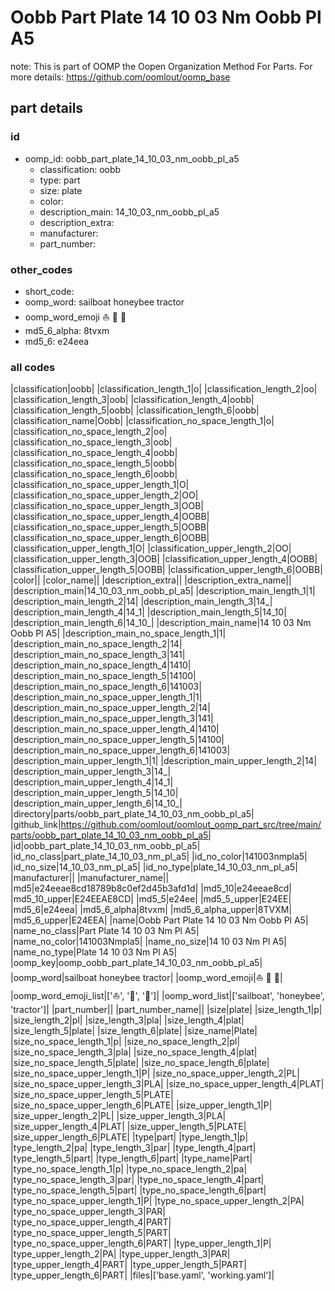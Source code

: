 # Oobb Part Plate 14 10 03 Nm Oobb Pl A5  

note: This is part of OOMP the Oopen Organization Method For Parts. For more details: https://github.com/oomlout/oomp_base

##  part details





### id
* oomp_id: oobb_part_plate_14_10_03_nm_oobb_pl_a5
  * classification: oobb
  * type: part
  * size: plate
  * color: 
  * description_main: 14_10_03_nm_oobb_pl_a5
  * description_extra: 
  * manufacturer: 
  * part_number: 

### other_codes
* short_code: 
* oomp_word: sailboat honeybee tractor
* oomp_word_emoji :sailboat: :honeybee: :tractor:
* md5_6_alpha: 8tvxm
* md5_6: e24eea

### all codes 
|classification|oobb|
|classification_length_1|o|
|classification_length_2|oo|
|classification_length_3|oob|
|classification_length_4|oobb|
|classification_length_5|oobb|
|classification_length_6|oobb|
|classification_name|Oobb|
|classification_no_space_length_1|o|
|classification_no_space_length_2|oo|
|classification_no_space_length_3|oob|
|classification_no_space_length_4|oobb|
|classification_no_space_length_5|oobb|
|classification_no_space_length_6|oobb|
|classification_no_space_upper_length_1|O|
|classification_no_space_upper_length_2|OO|
|classification_no_space_upper_length_3|OOB|
|classification_no_space_upper_length_4|OOBB|
|classification_no_space_upper_length_5|OOBB|
|classification_no_space_upper_length_6|OOBB|
|classification_upper_length_1|O|
|classification_upper_length_2|OO|
|classification_upper_length_3|OOB|
|classification_upper_length_4|OOBB|
|classification_upper_length_5|OOBB|
|classification_upper_length_6|OOBB|
|color||
|color_name||
|description_extra||
|description_extra_name||
|description_main|14_10_03_nm_oobb_pl_a5|
|description_main_length_1|1|
|description_main_length_2|14|
|description_main_length_3|14_|
|description_main_length_4|14_1|
|description_main_length_5|14_10|
|description_main_length_6|14_10_|
|description_main_name|14 10 03 Nm Oobb Pl A5|
|description_main_no_space_length_1|1|
|description_main_no_space_length_2|14|
|description_main_no_space_length_3|141|
|description_main_no_space_length_4|1410|
|description_main_no_space_length_5|14100|
|description_main_no_space_length_6|141003|
|description_main_no_space_upper_length_1|1|
|description_main_no_space_upper_length_2|14|
|description_main_no_space_upper_length_3|141|
|description_main_no_space_upper_length_4|1410|
|description_main_no_space_upper_length_5|14100|
|description_main_no_space_upper_length_6|141003|
|description_main_upper_length_1|1|
|description_main_upper_length_2|14|
|description_main_upper_length_3|14_|
|description_main_upper_length_4|14_1|
|description_main_upper_length_5|14_10|
|description_main_upper_length_6|14_10_|
|directory|parts/oobb_part_plate_14_10_03_nm_oobb_pl_a5|
|github_link|https://github.com/oomlout/oomlout_oomp_part_src/tree/main/parts/oobb_part_plate_14_10_03_nm_oobb_pl_a5|
|id|oobb_part_plate_14_10_03_nm_oobb_pl_a5|
|id_no_class|part_plate_14_10_03_nm_pl_a5|
|id_no_color|141003nmpla5|
|id_no_size|14_10_03_nm_pl_a5|
|id_no_type|plate_14_10_03_nm_pl_a5|
|manufacturer||
|manufacturer_name||
|md5|e24eeae8cd18789b8c0ef2d45b3afd1d|
|md5_10|e24eeae8cd|
|md5_10_upper|E24EEAE8CD|
|md5_5|e24ee|
|md5_5_upper|E24EE|
|md5_6|e24eea|
|md5_6_alpha|8tvxm|
|md5_6_alpha_upper|8TVXM|
|md5_6_upper|E24EEA|
|name|Oobb Part Plate 14 10 03 Nm Oobb Pl A5|
|name_no_class|Part Plate 14 10 03 Nm Pl A5|
|name_no_color|141003Nmpla5|
|name_no_size|14 10 03 Nm Pl A5|
|name_no_type|Plate 14 10 03 Nm Pl A5|
|oomp_key|oomp_oobb_part_plate_14_10_03_nm_oobb_pl_a5|
|oomp_word|sailboat honeybee tractor|
|oomp_word_emoji|:sailboat: :honeybee: :tractor:|
|oomp_word_emoji_list|[':sailboat:', ':honeybee:', ':tractor:']|
|oomp_word_list|['sailboat', 'honeybee', 'tractor']|
|part_number||
|part_number_name||
|size|plate|
|size_length_1|p|
|size_length_2|pl|
|size_length_3|pla|
|size_length_4|plat|
|size_length_5|plate|
|size_length_6|plate|
|size_name|Plate|
|size_no_space_length_1|p|
|size_no_space_length_2|pl|
|size_no_space_length_3|pla|
|size_no_space_length_4|plat|
|size_no_space_length_5|plate|
|size_no_space_length_6|plate|
|size_no_space_upper_length_1|P|
|size_no_space_upper_length_2|PL|
|size_no_space_upper_length_3|PLA|
|size_no_space_upper_length_4|PLAT|
|size_no_space_upper_length_5|PLATE|
|size_no_space_upper_length_6|PLATE|
|size_upper_length_1|P|
|size_upper_length_2|PL|
|size_upper_length_3|PLA|
|size_upper_length_4|PLAT|
|size_upper_length_5|PLATE|
|size_upper_length_6|PLATE|
|type|part|
|type_length_1|p|
|type_length_2|pa|
|type_length_3|par|
|type_length_4|part|
|type_length_5|part|
|type_length_6|part|
|type_name|Part|
|type_no_space_length_1|p|
|type_no_space_length_2|pa|
|type_no_space_length_3|par|
|type_no_space_length_4|part|
|type_no_space_length_5|part|
|type_no_space_length_6|part|
|type_no_space_upper_length_1|P|
|type_no_space_upper_length_2|PA|
|type_no_space_upper_length_3|PAR|
|type_no_space_upper_length_4|PART|
|type_no_space_upper_length_5|PART|
|type_no_space_upper_length_6|PART|
|type_upper_length_1|P|
|type_upper_length_2|PA|
|type_upper_length_3|PAR|
|type_upper_length_4|PART|
|type_upper_length_5|PART|
|type_upper_length_6|PART|
|files|['base.yaml', 'working.yaml']|
